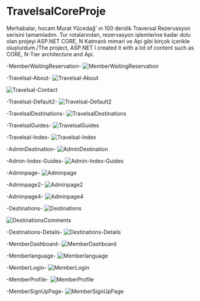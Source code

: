 # TravelsalCoreProje
Merhabalar, hocam Murat Yücedağ' ın 100 derslik Traversal Rezervasyon serisini tamamladım. Tur rotalarından, rezervasyon işlemlerine kadar dolu olan projeyi ASP.NET CORE, N Katmanlı mimari ve Api gibi birçok içerikle oluşturdum./The project, ASP.NET I created it with a lot of content such as CORE, N-Tier architecture and Api.


-MemberWaitingReservation-
![MemberWaitingReservation](https://github.com/LcnKadir/TravelsalCoreProje/assets/144541247/c916267a-0fa1-4cbb-a750-f7f90314ef38)

-Travelsal-About-
![Travelsal-About](https://github.com/LcnKadir/TravelsalCoreProje/assets/144541247/3c21058a-c435-4c3e-a8e6-310ef7b7be1a)


![Travelsal-Contact](https://github.com/LcnKadir/TravelsalCoreProje/assets/144541247/c3cf76b4-656a-4217-ab9a-5c51f0740ec7)

-Travelsal-Default2-
![Travelsal-Default2](https://github.com/LcnKadir/TravelsalCoreProje/assets/144541247/9beb262e-9d4c-4c69-b82a-e19b12acb6a9)

-TravelsalDestinations-
![TravelsalDestinations](https://github.com/LcnKadir/TravelsalCoreProje/assets/144541247/38d5229a-39a0-4f73-9827-d8994e63f019)

-TravelsalGuides-
![TravelsalGuides](https://github.com/LcnKadir/TravelsalCoreProje/assets/144541247/5e823dad-c816-4319-a597-47ad41e5dcde)

-Travelsal-Index-
![Travelsal-Index](https://github.com/LcnKadir/TravelsalCoreProje/assets/144541247/e245564d-6b3b-428a-bbfc-662374b339a8)

-AdminDestination-
![AdminDestination](https://github.com/LcnKadir/TravelsalCoreProje/assets/144541247/136a493e-ff23-4696-b1b7-414813a220ff)

-Admin-Index-Guides-
![Admin-Index-Guides](https://github.com/LcnKadir/TravelsalCoreProje/assets/144541247/4e99647b-0305-40ec-b795-632d86850e7d)

-Adminpage-
![Adminpage](https://github.com/LcnKadir/TravelsalCoreProje/assets/144541247/9b57951f-a82d-4853-acb9-24d9517b2fce)

-Adminpage2-
![Adminpage2](https://github.com/LcnKadir/TravelsalCoreProje/assets/144541247/08b988f9-7a76-4924-aa67-e92795eae061)

-Adminpage4-
![Adminpage4](https://github.com/LcnKadir/TravelsalCoreProje/assets/144541247/6607fe77-b5ca-48da-af74-047a27a37fc1)

-Destinations-
![Destinations](https://github.com/LcnKadir/TravelsalCoreProje/assets/144541247/994d6190-3695-4118-aa90-f20939274894)


![DestinationsComments](https://github.com/LcnKadir/TravelsalCoreProje/assets/144541247/72725f7e-311e-453e-956f-fb98f551b248)

-Destinations-Details-
![Destinations-Details](https://github.com/LcnKadir/TravelsalCoreProje/assets/144541247/51558c2f-1239-4d39-b41f-28cb31aed056)

-MemberDashboard-
![MemberDashboard](https://github.com/LcnKadir/TravelsalCoreProje/assets/144541247/16cb8321-a3bc-4200-b15d-625e362dc32e)

-Memberlanguage-
![Memberlanguage](https://github.com/LcnKadir/TravelsalCoreProje/assets/144541247/4eb25a79-d8cb-485d-b3a2-c55e01982866)

-MemberLogin-
![MemberLogin](https://github.com/LcnKadir/TravelsalCoreProje/assets/144541247/362a216f-d6ac-4e8d-a864-59ffe32e7c93)

-MemberProfile-
![MemberProfile](https://github.com/LcnKadir/TravelsalCoreProje/assets/144541247/3da39164-0237-4f2c-af80-e5c8952c6c85)

-MemberSignUpPage-
![MemberSignUpPage](https://github.com/LcnKadir/TravelsalCoreProje/assets/144541247/0aa364cb-beb4-4c2d-bc38-9419f7d8a903)

